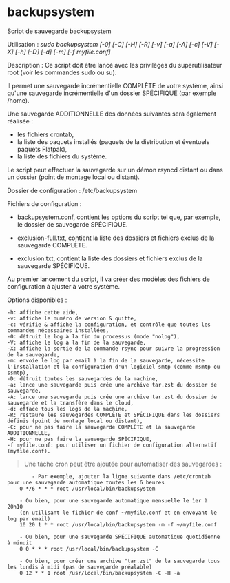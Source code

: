 # backupsystem
Script de sauvegarde backupsystem

Utilisation :
*sudo backupsystem [-0] [-C] [-H] [-R] [-v] [-a] [-A] [-c] [-V] [-X] [-h] [-D] [-d] [-m] [-f myfile.conf]*

Description :
Ce script doit être lancé avec les privilèges du superutilisateur root (voir les commandes sudo ou su).
 
Il permet une sauvegarde incrémentielle COMPLÈTE de votre système, ainsi qu'une sauvegarde incrémentielle d'un dossier SPÉCIFIQUE (par exemple /home).
 
Une sauvegarde ADDITIONNELLE des données suivantes sera également réalisée :
- les fichiers crontab,
- la liste des paquets installés (paquets de la distribution et éventuels paquets Flatpak),
- la liste des fichiers du système.

Le script peut effectuer la sauvegarde sur un démon rsyncd distant ou dans un dossier (point de montage local ou distant).

Dossier de configuration : /etc/backupsystem

Fichiers de configuration :
- backupsystem.conf, contient les options du script tel que, par exemple, le dossier de sauvegarde SPÉCIFIQUE.
 
- exclusion-full.txt, contient la liste des dossiers et fichiers exclus de la sauvegarde COMPLÈTE.

- exclusion.txt, contient la liste des dossiers et fichiers exclus de la sauvegarde SPÉCIFIQUE.

Au premier lancement du script, il va créer des modèles des fichiers de configuration à ajuster à votre système.

Options disponibles :
	
```
-h: affiche cette aide,
-v: affiche le numéro de version & quitte,
-c: vérifie & affiche la configuration, et contrôle que toutes les commandes nécessaires installées,
-0: détruit le log à la fin du processus (mode "nolog"),
-V: affiche le log à la fin de la sauvegarde,
-X: affiche la sortie de la commande rsync pour suivre la progression de la sauvegarde,
-m: envoie le log par email à la fin de la sauvegarde, nécessite l'installation et la configuration d'un logiciel smtp (comme msmtp ou ssmtp),
-D: détruit toutes les sauvegardes de la machine,
-a: lance une sauvegarde puis crée une archive tar.zst du dossier de sauvegarde,
-A: lance une sauvegarde puis crée une archive tar.zst du dossier de sauvegarde et la transfère dans le cloud,
-d: efface tous les logs de la machine,
-R: restaure les sauvegardes COMPLÈTE et SPÉCIFIQUE dans les dossiers définis (point de montage local ou distant),
-C: pour ne pas faire la sauvegarde COMPLÈTE et la sauvegarde ADDITIONNELLE,
-H: pour ne pas faire la sauvegarde SPÉCIFIQUE,
-f myfile.conf: pour utiliser un fichier de configuration alternatif (myfile.conf).
```
> Une tâche cron peut être ajoutée pour automatiser des sauvegardes :
	
```
        - Par exemple, ajouter la ligne suivante dans /etc/crontab pour une sauvegarde automatique toutes les 6 heures
	0 */6 * * * root /usr/local/bin/backupsystem

	- Ou bien, pour une sauvegarde automatique mensuelle le 1er à 20h10
	(en utilisant le fichier de conf ~/myfile.conf et en envoyant le log par email)
	10 20 1 * * root /usr/local/bin/backupsystem -m -f ~/myfile.conf

	- Ou bien, pour une sauvegarde SPÉCIFIQUE automatique quotidienne à minuit
	0 0 * * * root /usr/local/bin/backupsystem -C

	- Ou bien, pour créer une archive "tar.zst" de la sauvegarde tous les lundis à midi (pas de sauvegarde préalable)
	0 12 * * 1 root /usr/local/bin/backupsystem -C -H -a
```

